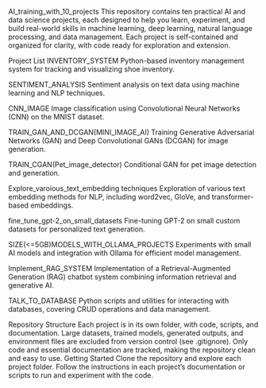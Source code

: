 AI_training_with_10_projects
This repository contains ten practical AI and data science projects, each designed to help you learn, experiment, and build real-world skills in machine learning, deep learning, natural language processing, and data management. Each project is self-contained and organized for clarity, with code ready for exploration and extension.

Project List
INVENTORY_SYSTEM
Python-based inventory management system for tracking and visualizing shoe inventory.

SENTIMENT_ANALYSIS
Sentiment analysis on text data using machine learning and NLP techniques.

CNN_IMAGE
Image classification using Convolutional Neural Networks (CNN) on the MNIST dataset.

TRAIN_GAN_AND_DCGAN(MINI_IMAGE_AI)
Training Generative Adversarial Networks (GAN) and Deep Convolutional GANs (DCGAN) for image generation.

TRAIN_CGAN(Pet_image_detector)
Conditional GAN for pet image detection and generation.

Explore_varoious_text_embedding techniques
Exploration of various text embedding methods for NLP, including word2vec, GloVe, and transformer-based embeddings.

fine_tune_gpt-2_on_small_datasets
Fine-tuning GPT-2 on small custom datasets for personalized text generation.

SIZE(<=5GB)MODELS_WITH_OLLAMA_PROJECTS
Experiments with small AI models and integration with Ollama for efficient model management.

Implement_RAG_SYSTEM
Implementation of a Retrieval-Augmented Generation (RAG) chatbot system combining information retrieval and generative AI.

TALK_TO_DATABASE
Python scripts and utilities for interacting with databases, covering CRUD operations and data management.

Repository Structure
Each project is in its own folder, with code, scripts, and documentation.
Large datasets, trained models, generated outputs, and environment files are excluded from version control (see .gitignore).
Only code and essential documentation are tracked, making the repository clean and easy to use.
Getting Started
Clone the repository and explore each project folder. Follow the instructions in each project’s documentation or scripts to run and experiment with the code.
